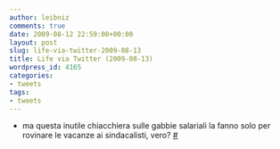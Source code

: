 ```yaml
---
author: leibniz
comments: true
date: 2009-08-12 22:59:00+00:00
layout: post
slug: life-via-twitter-2009-08-13
title: Life via Twitter (2009-08-13)
wordpress_id: 4165
categories:
- tweets
tags:
- tweets
---
```



	
  * ma questa inutile chiacchiera sulle gabbie salariali la fanno solo per rovinare le vacanze ai sindacalisti, vero? [#](http://twitter.com/leibniz/statuses/3267698062)


